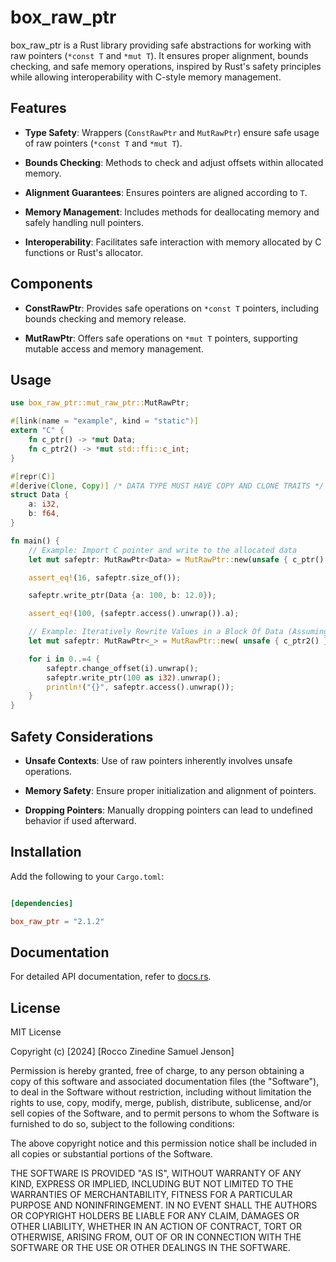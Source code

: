 # box_raw_ptr

box_raw_ptr is a Rust library providing safe abstractions for working with raw pointers (`*const T` and `*mut T`). It ensures proper alignment, bounds checking, and safe memory operations, inspired by Rust's safety principles while allowing interoperability with C-style memory management.

## Features

- **Type Safety**: Wrappers (`ConstRawPtr` and `MutRawPtr`) ensure safe usage of raw pointers (`*const T` and `*mut T`).

- **Bounds Checking**: Methods to check and adjust offsets within allocated memory.

- **Alignment Guarantees**: Ensures pointers are aligned according to `T`.

- **Memory Management**: Includes methods for deallocating memory and safely handling null pointers.

- **Interoperability**: Facilitates safe interaction with memory allocated by C functions or Rust's allocator.

## Components

- **ConstRawPtr**: Provides safe operations on `*const T` pointers, including bounds checking and memory release.

- **MutRawPtr**: Offers safe operations on `*mut T` pointers, supporting mutable access and memory management.

## Usage

```rust
use box_raw_ptr::mut_raw_ptr::MutRawPtr;

#[link(name = "example", kind = "static")]
extern "C" {
    fn c_ptr() -> *mut Data;
    fn c_ptr2() -> *mut std::ffi::c_int;
}

#[repr(C)]
#[derive(Clone, Copy)] /* DATA TYPE MUST HAVE COPY AND CLONE TRAITS */
struct Data {
    a: i32,
    b: f64,
}

fn main() {
    // Example: Import C pointer and write to the allocated data
    let mut safeptr: MutRawPtr<Data> = MutRawPtr::new(unsafe { c_ptr() }, /*# of Data Blocks*/ 1, /*offset*/ 0);

    assert_eq!(16, safeptr.size_of());

    safeptr.write_ptr(Data {a: 100, b: 12.0});

    assert_eq!(100, (safeptr.access().unwrap()).a);

    // Example: Iteratively Rewrite Values in a Block Of Data (Assuming 5 Blocks of i32)
    let mut safeptr: MutRawPtr<_> = MutRawPtr::new( unsafe { c_ptr2() }, 5, 0);

    for i in 0..=4 {
        safeptr.change_offset(i).unwrap();
        safeptr.write_ptr(100 as i32).unwrap();
        println!("{}", safeptr.access().unwrap());
    }
}
```

## Safety Considerations

- **Unsafe Contexts**: Use of raw pointers inherently involves unsafe operations.

- **Memory Safety**: Ensure proper initialization and alignment of pointers.

- **Dropping Pointers**: Manually dropping pointers can lead to undefined behavior if used afterward.

## Installation

Add the following to your `Cargo.toml`:

```toml

[dependencies]

box_raw_ptr = "2.1.2"

```

## Documentation

For detailed API documentation, refer to [docs.rs](https://docs.rs/box_raw_ptr/latest/box_raw_ptr/).

## License

MIT License

Copyright (c) [2024] [Rocco Zinedine Samuel Jenson]

Permission is hereby granted, free of charge, to any person obtaining a copy
of this software and associated documentation files (the "Software"), to deal
in the Software without restriction, including without limitation the rights
to use, copy, modify, merge, publish, distribute, sublicense, and/or sell
copies of the Software, and to permit persons to whom the Software is
furnished to do so, subject to the following conditions:

The above copyright notice and this permission notice shall be included in all
copies or substantial portions of the Software.

THE SOFTWARE IS PROVIDED "AS IS", WITHOUT WARRANTY OF ANY KIND, EXPRESS OR
IMPLIED, INCLUDING BUT NOT LIMITED TO THE WARRANTIES OF MERCHANTABILITY,
FITNESS FOR A PARTICULAR PURPOSE AND NONINFRINGEMENT. IN NO EVENT SHALL THE
AUTHORS OR COPYRIGHT HOLDERS BE LIABLE FOR ANY CLAIM, DAMAGES OR OTHER
LIABILITY, WHETHER IN AN ACTION OF CONTRACT, TORT OR OTHERWISE, ARISING FROM,
OUT OF OR IN CONNECTION WITH THE SOFTWARE OR THE USE OR OTHER DEALINGS IN THE
SOFTWARE.
